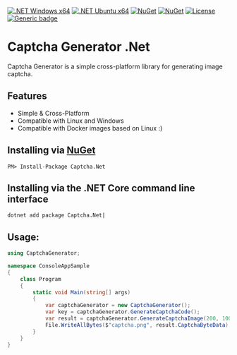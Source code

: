 [![.NET Windows x64](https://github.com/bezzad/CaptchaGenerator/actions/workflows/dotnet-windows.yml/badge.svg)](https://github.com/bezzad/CaptchaGenerator/actions/workflows/dotnet-windows.yml)
[![.NET Ubuntu x64](https://github.com/bezzad/CaptchaGenerator/actions/workflows/dotnet-ubuntu.yml/badge.svg)](https://github.com/bezzad/CaptchaGenerator/actions/workflows/dotnet-ubuntu.yml)
[![NuGet](https://img.shields.io/nuget/dt/Captcha.Net.svg)](https://www.nuget.org/packages/Captcha.Net)
[![NuGet](https://img.shields.io/nuget/vpre/Captcha.Net.svg)](https://www.nuget.org/packages/Captcha.Net)
[![License](https://img.shields.io/github/license/bezzad/CaptchaGenerator.svg)](https://github.com/bezzad/CaptchaGenerator/blob/master/LICENSE)
[![Generic badge](https://img.shields.io/badge/support-.Net_6-blue.svg)](https://github.com/bezzad/CaptchaGenerator)

# Captcha Generator .Net
Captcha Generator is a simple cross-platform library for generating image captcha.

## Features

- Simple & Cross-Platform
- Compatible with Linux and Windows
- Compatible with Docker images based on Linux :)      

## Installing via [NuGet](https://www.nuget.org/packages/Downloader)

    PM> Install-Package Captcha.Net

## Installing via the .NET Core command line interface

    dotnet add package Captcha.Net|

## Usage:
```csharp
using CaptchaGenerator;

namespace ConsoleAppSample
{
	class Program
	{
		static void Main(string[] args)
		{
			var captchaGenerator = new CaptchaGenerator();
			var key = captchaGenerator.GenerateCaptchaCode();
			var result = captchaGenerator.GenerateCaptchaImage(200, 100, key);
			File.WriteAllBytes($"captcha.png", result.CaptchaByteData);
		}
	}
}

```